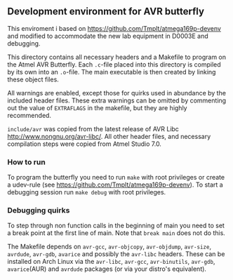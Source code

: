 ## Development environment for AVR butterfly

This enviroment i based on <https://github.com/Tmplt/atmega169p-devenv> and
modified to accommodate the new lab equipment in D0003E and debugging.

This directory contains all necessary headers and a Makefile to program on the Atmel AVR Butterfly.
Each `.c`-file placed into this directory is compiled by its own into an `.o`-file.
The main executable is then created by linking these object files.

All warnings are enabled, except those for quirks used in abundance by the included header files.
These extra warnings can be omitted by commenting out the value of `EXTRAFLAGS` in the makefile, but they are highly recommended.

`include/avr` was copied from the latest release of AVR Libc
<http://www.nongnu.org/avr-libc/>. All other header files, and necessary compilation
steps were copied from Atmel Studio 7.0.

### How to run
To program the butterfly you need to run `make` with root privileges or create a udev-rule
(see <https://github.com/Tmplt/atmega169p-devenv>). To start a debugging session
run `make debug` with root privileges.

### Debugging quirks
To step through non function calls in the beginning of main you need to set a break
point at the first line of main. Note that `break main` does not do this.


The Makefile depends on `avr-gcc`, `avr-objcopy`, `avr-objdump`, `avr-size`, `avrdude`, `avr-gdb`, `avarice`
and possibly the `avr-libc` headers.
These can be installed on Arch Linux via the `avr-libc`, `avr-gcc`, `avr-binutils`, `avr-gdb`, `avarice`(AUR) and `avrdude` packages (or via your distro's equivalent).
